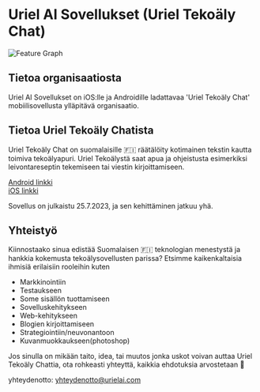 # Uriel AI Sovellukset (Uriel Tekoäly Chat)
![Feature Graph](https://github.com/Uriel-AI-Sovellukset/.github/assets/116632370/aa195eed-aa21-4ea6-ade7-f73e0b05f426)
## Tietoa organisaatiosta
Uriel AI Sovellukset on iOS:lle ja Androidille ladattavaa 'Uriel Tekoäly Chat' mobiilisovellusta ylläpitävä organisaatio. 
## Tietoa Uriel Tekoäly Chatista
Uriel Tekoäly Chat on suomalaisille 🇫🇮 räätälöity kotimainen tekstin kautta toimiva tekoälyapuri. Uriel Tekoälystä saat apua ja ohjeistusta esimerkiksi leivontareseptin tekemiseen tai viestin kirjoittamiseen. 

[Android linkki](https://play.google.com/store/apps/details?id=com.juho_korhonen.UrielChat)<br/>
[iOS linkki](https://apps.apple.com/fi/app/uriel-teko%C3%A4ly-chat-suomi/id6451487039)

Sovellus on julkaistu 25.7.2023, ja sen kehittäminen jatkuu yhä.
## Yhteistyö
Kiinnostaako sinua edistää Suomalaisen 🇫🇮 teknologian menestystä ja hankkia kokemusta tekoälysovellusten parissa?
Etsimme kaikenkaltaisia ihmisiä erilaisiin rooleihin kuten 
- Markkinointiin
- Testaukseen
- Some sisällön tuottamiseen
- Sovelluskehitykseen
- Web-kehitykseen
- Blogien kirjoittamiseen
- Strategiointiin/neuvonantoon
- Kuvanmuokkaukseen(photoshop)

Jos sinulla on mikään taito, idea, tai muutos jonka uskot voivan auttaa Uriel Tekoäly Chattia, ota rohkeasti yhteyttä, kaikkia ehdotuksia arvostetaan 🙏

yhteydenotto: yhteydenotto@urielai.com
